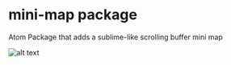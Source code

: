 # mini-map package

Atom Package that adds a sublime-like scrolling buffer mini map

![alt text](http://www.connectedoffice-forum.com/fr/const.jpg)
